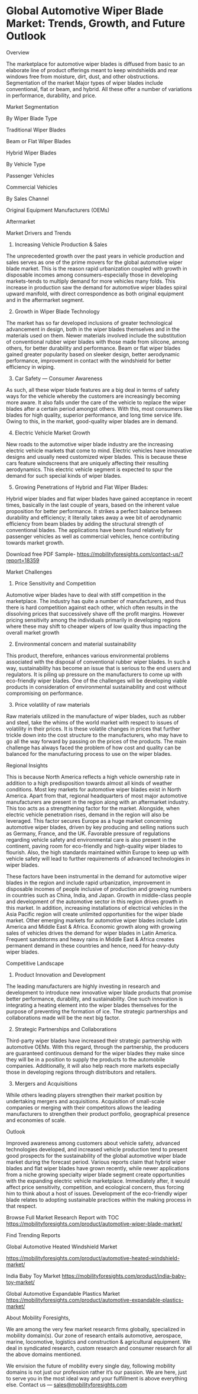 # Global Automotive Wiper Blade Market: Trends, Growth, and Future Outlook

Overview

The marketplace for automotive wiper blades is diffused from basic to an elaborate line of product offerings meant to keep windshields and rear windows free from moisture, dirt, dust, and other obstructions. Segmentation of the market Major types of wiper blades include conventional, flat or beam, and hybrid. All these offer a number of variations in performance, durability, and price.

Market Segmentation

By Wiper Blade Type

Traditional Wiper Blades

Beam or Flat Wiper Blades

Hybrid Wiper Blades

By Vehicle Type

Passenger Vehicles

Commercial Vehicles

By Sales Channel

Original Equipment Manufacturers (OEMs)

Aftermarket

Market Drivers and Trends

1. Increasing Vehicle Production & Sales

The unprecedented growth over the past years in vehicle production and sales serves as one of the prime movers for the global automotive wiper blade market. This is the reason rapid urbanization coupled with growth in disposable incomes among consumers-especially those in developing markets-tends to multiply demand for more vehicles many folds. This increase in production saw the demand for automotive wiper blades spiral upward manifold, with direct correspondence as both original equipment and in the aftermarket segment.

2. Growth in Wiper Blade Technology

The market has so far developed inclusions of greater technological advancement in design, both in the wiper blades themselves and in the materials used on them. Newer materials involved include the substitution of conventional rubber wiper blades with those made from silicone, among others, for better durability and performance. Beam or flat wiper blades gained greater popularity based on sleeker design, better aerodynamic performance, improvement in contact with the windshield for better efficiency in wiping.

3. Car Safety — Consumer Awareness

As such, all these wiper blade features are a big deal in terms of safety ways for the vehicle whereby the customers are increasingly becoming more aware. It also falls under the care of the vehicle to replace the wiper blades after a certain period amongst others. With this, most consumers like blades for high quality, superior performance, and long time service life. Owing to this, in the market, good-quality wiper blades are in demand.

4. Electric Vehicle Market Growth

New roads to the automotive wiper blade industry are the increasing electric vehicle markets that come to mind. Electric vehicles have innovative designs and usually need customized wiper blades. This is because these cars feature windscreens that are uniquely affecting their resulting aerodynamics. This electric vehicle segment is expected to spur the demand for such special kinds of wiper blades.

5. Growing Penetrations of Hybrid and Flat Wiper Blades:

Hybrid wiper blades and flat wiper blades have gained acceptance in recent times, basically in the last couple of years, based on the inherent value proposition for better performance. It strikes a perfect balance between durability and efficiency; it literally takes away a wee bit of aerodynamic efficiency from beam blades by adding the structural strength of conventional blades. The applications have been found relatively for passenger vehicles as well as commercial vehicles, hence contributing towards market growth.

Download free PDF Sample- https://mobilityforesights.com/contact-us/?report=18359

Market Challenges

1. Price Sensitivity and Competition

Automotive wiper blades have to deal with stiff competition in the marketplace. The industry has quite a number of manufacturers, and thus there is hard competition against each other, which often results in the dissolving prices that successively shave off the profit margins. However pricing sensitivity among the individuals primarily in developing regions where these may shift to cheaper wipers of low quality thus impacting the overall market growth

2. Environmental concern and material sustainability

This product, therefore, enhances various environmental problems associated with the disposal of conventional rubber wiper blades. In such a way, sustainability has become an issue that is serious to the end users and regulators. It is piling up pressure on the manufacturers to come up with eco-friendly wiper blades. One of the challenges will be developing viable products in consideration of environmental sustainability and cost without compromising on performance.

3. Price volatility of raw materials

Raw materials utilized in the manufacture of wiper blades, such as rubber and steel, take the whims of the world market with respect to issues of volatility in their prices. It is these volatile changes in prices that further trickle down into the cost structure to the manufacturers, who may have to go all the way forward by passing on the prices of the products. The main challenge has always faced the problem of how cost and quality can be balanced for the manufacturing process to use on the wiper blades.

Regional Insights

This is because North America reflects a high vehicle ownership rate in addition to a high predisposition towards almost all kinds of weather conditions. Most key markets for automotive wiper blades exist in North America. Apart from that, regional headquarters of most major automotive manufacturers are present in the region along with an aftermarket industry. This too acts as a strengthening factor for the market. Alongside, when electric vehicle penetration rises, demand in the region will also be leveraged. This factor secures Europe as a huge market concerning automotive wiper blades, driven by key producing and selling nations such as Germany, France, and the UK. Favorable pressure of regulations regarding vehicle safety and environmental care is also present in the continent, paving room for eco-friendly and high-quality wiper blades to flourish. Also, the high standards maintained within Europe to keep up with vehicle safety will lead to further requirements of advanced technologies in wiper blades.

These factors have been instrumental in the demand for automotive wiper blades in the region and include rapid urbanization, improvement in disposable incomes of people inclusive of production and growing numbers in countries such as China, India, and Japan. Growth in middle-class people and development of the automotive sector in this region drives growth in this market. In addition, increasing installations of electrical vehicles in the Asia Pacific region will create unlimited opportunities for the wiper blade market. Other emerging markets for automotive wiper blades include Latin America and Middle East & Africa. Economic growth along with growing sales of vehicles drives the demand for wiper blades in Latin America. Frequent sandstorms and heavy rains in Middle East & Africa creates permanent demand in these countries and hence, need for heavy-duty wiper blades.

Competitive Landscape

1. Product Innovation and Development

The leading manufacturers are highly investing in research and development to introduce new innovative wiper blade products that promise better performance, durability, and sustainability. One such innovation is integrating a heating element into the wiper blades themselves for the purpose of preventing the formation of ice. The strategic partnerships and collaborations made will be the next big factor.

2. Strategic Partnerships and Collaborations

Third-party wiper blades have increased their strategic partnership with automotive OEMs. With this regard, through the partnership, the producers are guaranteed continuous demand for the wiper blades they make since they will be in a position to supply the products to the automobile companies. Additionally, it will also help reach more markets especially those in developing regions through distributors and retailers.

3. Mergers and Acquisitions

While others leading players strengthen their market position by undertaking mergers and acquisitions. Acquisition of small-scale companies or merging with their competitors allows the leading manufacturers to strengthen their product portfolio, geographical presence and economies of scale.

Outlook

Improved awareness among customers about vehicle safety, advanced technologies developed, and increased vehicle production tend to present good prospects for the sustainability of the global automotive wiper blade market during the forecast period. Various reports claim that hybrid wiper blades and flat wiper blades have grown recently, while newer applications from a niche growing specialty wiper blade segment create opportunities with the expanding electric vehicle marketplace. Immediately after, it would affect price sensitivity, competition, and ecological concern, thus forcing him to think about a host of issues. Development of the eco-friendly wiper blade relates to adopting sustainable practices within the making process in that respect.

Browse Full Market Research Report with TOC https://mobilityforesights.com/product/automotive-wiper-blade-market/

Find Trending Reports

Global Automotive Heated Windshield Market

https://mobilityforesights.com/product/automotive-heated-windshield-market/

India Baby Toy Market https://mobilityforesights.com/product/india-baby-toy-market/

Global Automotive Expandable Plastics Market https://mobilityforesights.com/product/automotive-expandable-plastics-market/

About Mobility Foresights,

We are among the very few market research firms globally, specialized in mobility domain(s). Our zone of research entails automotive, aerospace, marine, locomotive, logistics and construction & agricultural equipment. We deal in syndicated research, custom research and consumer research for all the above domains mentioned.

We envision the future of mobility every single day, following mobility domains is not just our profession rather it’s our passion. We are here, just to serve you in the most ideal way and your fulfillment is above everything else. Contact us — sales@mobilityforesights.com
